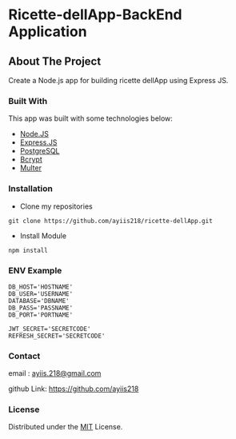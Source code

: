 # Ricette-dellApp-BackEnd Application

<!-- ABOUT THE PROJECT -->

## About The Project

Create a Node.js app for building ricette dellApp using Express JS.

### Built With

This app was built with some technologies below:

- [Node.JS](https://nodejs.org/en/)
- [Express.JS](https://expressjs.com/)
- [PostgreSQL](https://www.postgresql.org/)
- [Bcrypt](https://www.npmjs.com/package/bcrypt)
- [Multer](https://www.npmjs.com/package/multer)

### Installation

- Clone my repositories

```
git clone https://github.com/ayiis218/ricette-dellApp.git

```

- Install Module

```
npm install
```

### ENV Example

```
DB_HOST='HOSTNAME'
DB_USER='USERNAME'
DATABASE='DBNAME'
DB_PASS='PASSNAME'
DB_PORT='PORTNAME'

JWT_SECRET='SECRETCODE'
REFRESH_SECRET='SECRETCODE'
```

### Contact

email : ayiis.218@gmail.com

github Link: https://github.com/ayiis218

### License

Distributed under the [MIT](/LICENSE) License.
